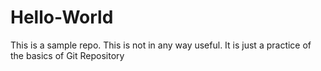 # Hello-World
This is a sample repo. This is not in any way useful. It is just a practice of the basics of Git Repository
